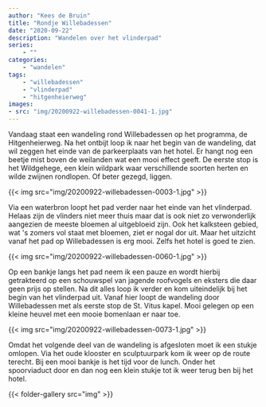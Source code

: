 ```yaml
---
author: "Kees de Bruin"
title: "Rondje Willebadessen"
date: "2020-09-22"
description: "Wandelen over het vlinderpad"
series:
    - ""
categories:
    - "wandelen"
tags:
    - "willebadessen"
    - "vlinderpad"
    - "hitgenheierweg"
images:
- src: "img/20200922-willebadessen-0041-1.jpg"
---
```


Vandaag staat een wandeling rond Willebadessen op het programma, de Hitgenheierweg. Na het ontbijt loop ik naar het begin van de wandeling, dat wil zeggen het einde van de parkeerplaats van het hotel. Er hangt nog een beetje mist boven de weilanden wat een mooi effect geeft. De eerste stop is het Wildgehege, een klein wildpark waar verschillende soorten herten en wilde zwijnen rondlopen. Of beter gezegd, liggen.

{{< img src="img/20200922-willebadessen-0003-1.jpg" >}}

Via een waterbron loopt het pad verder naar het einde van het vlinderpad. Helaas zijn de vlinders niet meer thuis maar dat is ook niet zo verwonderlijk aangezien de meeste bloemen al uitgebloeid zijn. Ook het kalksteen gebied, wat 's zomers vol staat met bloemen, ziet er nogal dor uit. Maar het uitzicht vanaf het pad op Willebadessen is erg mooi. Zelfs het hotel is goed te zien.

{{< img src="img/20200922-willebadessen-0060-1.jpg" >}}

Op een bankje langs het pad neem ik een pauze en wordt hierbij getrakteerd op een schouwspel van jagende roofvogels en eksters die daar geen prijs op stellen. Na dit alles loop ik verder en kom uiteindelijk bij het begin van het vlinderpad uit. Vanaf hier loopt de wandeling door Willebadessen met als eerste stop de St. Vitus kapel. Mooi gelegen op een kleine heuvel met een mooie bomenlaan er naar toe.

{{< img src="img/20200922-willebadessen-0073-1.jpg" >}}

Omdat het volgende deel van de wandeling is afgesloten moet ik een stukje omlopen. Via het oude klooster en sculptuurpark kom ik weer op de route terecht. Bij een mooi bankje is het tijd voor de lunch. Onder het spoorviaduct door en dan nog een klein stukje tot ik weer terug ben bij het hotel.

{{< folder-gallery src="img" >}}